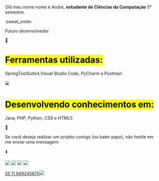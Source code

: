 <p>Olá meu nome nome é André, <strong>estudante de Ciências da Computação</strong> 5° semestre.</p>:sweat_smile:
<p><em>Futuro desenvolvedor</em></p>

:wrench:<h1><mark>Ferramentas utilizadas:</mark></h1>
<p>SpringToolSuite4,Visual Studio Code, PyCharm e Postman</p>

:computer:<h1><mark>Desenvolvendo conhecimentos em:</mark></h1>
<p>Java, PHP, Python, CSS e HTML5</p>

:speech_balloon:<p>Se você deseja realizar um projeto comigo (ou bater papo), não hesite em me enviar uma mensagem: </p>:arrow_down:

<p> 
    <a href="mailto:andre_carvalho0@live.com?Subject=Olá André" rel="prev"><img src="img/email_open_24px"></a>
    <a href="https://www.instagram.com/slc_andre/" rel="prev"><img src="img/instagram_30px"></a>
    <a href="https://www.facebook.com/AndreCarvalho0" rel="prev"><img src="img/facebook_26px"></a>
    <a href="https://www.linkedin.com/in/andr%C3%A9-leite-carvalho-b77721146/" rel="prev"><img src="img/linkedin_32px"></a>
    <div class="small text-black-50"><a href="callto:1234567">55 11 949245875<img src="img/phone_24px"></a></div>
</p>